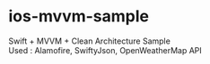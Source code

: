 # ios-mvvm-sample
Swift + MVVM + Clean Architecture Sample  
Used : Alamofire, SwiftyJson, OpenWeatherMap API
